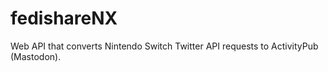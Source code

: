 # fedishareNX
Web API that converts Nintendo Switch Twitter API requests to ActivityPub (Mastodon).
